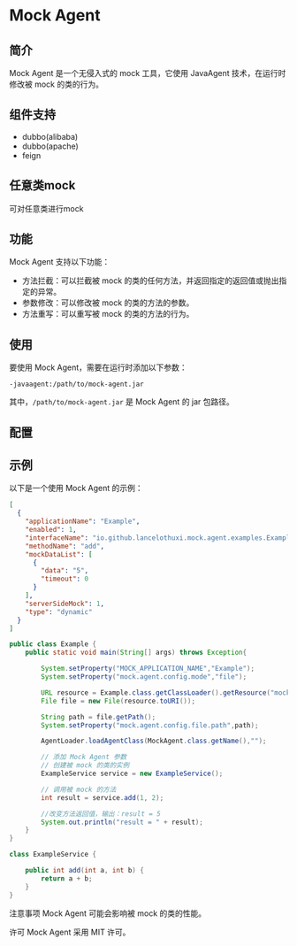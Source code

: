 # Mock Agent

## 简介

Mock Agent 是一个无侵入式的 mock 工具，它使用 JavaAgent 技术，在运行时修改被 mock 的类的行为。
## 组件支持
- dubbo(alibaba)
- dubbo(apache)
- feign

## 任意类mock
可对任意类进行mock

## 功能

Mock Agent 支持以下功能：

* 方法拦截：可以拦截被 mock 的类的任何方法，并返回指定的返回值或抛出指定的异常。
* 参数修改：可以修改被 mock 的类的方法的参数。
* 方法重写：可以重写被 mock 的类的方法的行为。

## 使用

要使用 Mock Agent，需要在运行时添加以下参数：
```
-javaagent:/path/to/mock-agent.jar
```
其中，`/path/to/mock-agent.jar` 是 Mock Agent 的 jar 包路径。

## 配置


## 示例

以下是一个使用 Mock Agent 的示例：
```json
[
  {
    "applicationName": "Example",
    "enabled": 1,
    "interfaceName": "io.github.lancelothuxi.mock.agent.examples.ExampleService",
    "methodName": "add",
    "mockDataList": [
      {
        "data": "5",
        "timeout": 0
      }
    ],
    "serverSideMock": 1,
    "type": "dynamic"
  }
]
```

```java
public class Example {
    public static void main(String[] args) throws Exception{

        System.setProperty("MOCK_APPLICATION_NAME","Example");
        System.setProperty("mock.agent.config.mode","file");

        URL resource = Example.class.getClassLoader().getResource("mockconfig.json");
        File file = new File(resource.toURI());

        String path = file.getPath();
        System.setProperty("mock.agent.config.file.path",path);

        AgentLoader.loadAgentClass(MockAgent.class.getName(),"");

        // 添加 Mock Agent 参数
        // 创建被 mock 的类的实例
        ExampleService service = new ExampleService();

        // 调用被 mock 的方法
        int result = service.add(1, 2);

        //改变方法返回值，输出：result = 5
        System.out.println("result = " + result);
    }
}

class ExampleService {

    public int add(int a, int b) {
        return a + b;
    }
}
```

注意事项
Mock Agent 可能会影响被 mock 的类的性能。


许可
Mock Agent 采用 MIT 许可。

